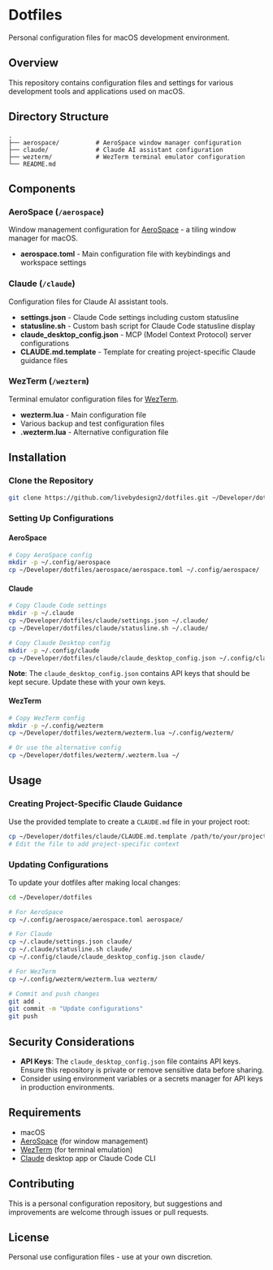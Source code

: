 # Dotfiles

Personal configuration files for macOS development environment.

## Overview

This repository contains configuration files and settings for various development tools and applications used on macOS.

## Directory Structure

```
.
├── aerospace/          # AeroSpace window manager configuration
├── claude/             # Claude AI assistant configuration
├── wezterm/            # WezTerm terminal emulator configuration
└── README.md
```

## Components

### AeroSpace (`/aerospace`)

Window management configuration for [AeroSpace](https://github.com/nikitabobko/AeroSpace) - a tiling window manager for macOS.

- **aerospace.toml** - Main configuration file with keybindings and workspace settings

### Claude (`/claude`)

Configuration files for Claude AI assistant tools.

- **settings.json** - Claude Code settings including custom statusline
- **statusline.sh** - Custom bash script for Claude Code statusline display
- **claude_desktop_config.json** - MCP (Model Context Protocol) server configurations
- **CLAUDE.md.template** - Template for creating project-specific Claude guidance files

### WezTerm (`/wezterm`)

Terminal emulator configuration files for [WezTerm](https://wezfurlong.org/wezterm/).

- **wezterm.lua** - Main configuration file
- Various backup and test configuration files
- **.wezterm.lua** - Alternative configuration file

## Installation

### Clone the Repository

```bash
git clone https://github.com/livebydesign2/dotfiles.git ~/Developer/dotfiles
```

### Setting Up Configurations

#### AeroSpace

```bash
# Copy AeroSpace config
mkdir -p ~/.config/aerospace
cp ~/Developer/dotfiles/aerospace/aerospace.toml ~/.config/aerospace/
```

#### Claude

```bash
# Copy Claude Code settings
mkdir -p ~/.claude
cp ~/Developer/dotfiles/claude/settings.json ~/.claude/
cp ~/Developer/dotfiles/claude/statusline.sh ~/.claude/

# Copy Claude Desktop config
mkdir -p ~/.config/claude
cp ~/Developer/dotfiles/claude/claude_desktop_config.json ~/.config/claude/
```

**Note**: The `claude_desktop_config.json` contains API keys that should be kept secure. Update these with your own keys.

#### WezTerm

```bash
# Copy WezTerm config
mkdir -p ~/.config/wezterm
cp ~/Developer/dotfiles/wezterm/wezterm.lua ~/.config/wezterm/

# Or use the alternative config
cp ~/Developer/dotfiles/wezterm/.wezterm.lua ~/
```

## Usage

### Creating Project-Specific Claude Guidance

Use the provided template to create a `CLAUDE.md` file in your project root:

```bash
cp ~/Developer/dotfiles/claude/CLAUDE.md.template /path/to/your/project/CLAUDE.md
# Edit the file to add project-specific context
```

### Updating Configurations

To update your dotfiles after making local changes:

```bash
cd ~/Developer/dotfiles

# For AeroSpace
cp ~/.config/aerospace/aerospace.toml aerospace/

# For Claude
cp ~/.claude/settings.json claude/
cp ~/.claude/statusline.sh claude/
cp ~/.config/claude/claude_desktop_config.json claude/

# For WezTerm
cp ~/.config/wezterm/wezterm.lua wezterm/

# Commit and push changes
git add .
git commit -m "Update configurations"
git push
```

## Security Considerations

- **API Keys**: The `claude_desktop_config.json` file contains API keys. Ensure this repository is private or remove sensitive data before sharing.
- Consider using environment variables or a secrets manager for API keys in production environments.

## Requirements

- macOS
- [AeroSpace](https://github.com/nikitabobko/AeroSpace) (for window management)
- [WezTerm](https://wezfurlong.org/wezterm/) (for terminal emulation)
- [Claude](https://claude.ai) desktop app or Claude Code CLI

## Contributing

This is a personal configuration repository, but suggestions and improvements are welcome through issues or pull requests.

## License

Personal use configuration files - use at your own discretion.